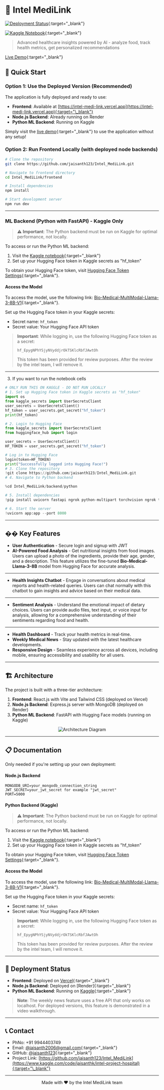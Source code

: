 # 🏥 Intel MediLink

[![Deployment Status](https://img.shields.io/badge/Frontend-Vercel-success)](https://intel-medi-link.vercel.app){:target="\_blank"}

[![Kaggle Notebook](https://img.shields.io/badge/ML_Backend-Kaggle-orange)](https://www.kaggle.com/code/jaisanthk/intel-project-hospital){:target="\_blank"}

> Advanced healthcare insights powered by AI - analyze food, track health metrics, get personalized recommendations

[Live Demo](https://intel-medi-link.vercel.app){:target="\_blank"}

## 🚀 Quick Start

### Option 1: Use the Deployed Version (Recommended)

The application is fully deployed and ready to use:

- **Frontend**: Available at [https://intel-medi-link.vercel.app](https://intel-medi-link.vercel.app){:target="\_blank"}
- **Node.js Backend**: Already running on Render
- **Python ML Backend**: Running on Kaggle

Simply visit the [live demo](https://intel-medi-link.vercel.app){:target="\_blank"} to use the application without any setup!

### Option 2: Run Frontend Locally (with deployed node backends)

```bash
# Clone the repository
git clone https://github.com/jaisanth123/Intel_MediLink.git

# Navigate to frontend directory
cd Intel_MediLink/frontend

# Install dependencies
npm install

# Start development server
npm run dev
```

---

### ML Backend (Python with FastAPI) - Kaggle Only

> ⚠️ **Important**: The Python backend must be run on Kaggle for optimal performance, not locally.

To access or run the Python ML backend:

1. Visit the [Kaggle notebook](https://www.kaggle.com/code/jaisanthk/intel-project-hospital){:target="\_blank"}
2. Set up your Hugging Face token in Kaggle secrets as "hf_token"

To obtain your Hugging Face token, visit [Hugging Face Token Settings](https://huggingface.co/settings/tokens){:target="\_blank"}.

#### Access the Model

To access the model, use the following link: [Bio-Medical-MultiModal-Llama-3-8B-V1](https://huggingface.co/ContactDoctor/Bio-Medical-MultiModal-Llama-3-8B-V1){:target="\_blank"}.

Set up the Hugging Face token in your Kaggle secrets:

- Secret name: `hf_token`
- Secret value: Your Hugging Face API token

> **Important**: While logging in, use the following Hugging Face token as a secret:
>
> `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`
>
> This token has been provided for review purposes. After the review by the intel team, I will remove it.

---

3. If you want to run the notebook cells

```python
# ONLY RUN THIS ON KAGGLE - DO NOT RUN LOCALLY
# 1. Set up Hugging Face token in Kaggle secrets as "hf_token"
import os
from kaggle_secrets import UserSecretsClient
user_secrets = UserSecretsClient()
hf_token = user_secrets.get_secret("hf_token")
print(hf_token)

# 2. Login to Hugging Face
from kaggle_secrets import UserSecretsClient
from huggingface_hub import login

user_secrets = UserSecretsClient()
HF_TOKEN = user_secrets.get_secret("hf_token")

# Log in to Hugging Face
login(token=HF_TOKEN)
print("Successfully logged into Hugging Face!")
# 3. Clone the repository
!git clone https://github.com/jaisanth123/Intel_MediLink.git
# 4. Navigate to Python backend

%cd Intel_MediLink/backend/python

# 5. Install dependencies
!pip install uvicorn fastapi ngrok python-multipart torchvision ngrok transformers huggingface_hub pyttsx3 vaderSentiment openai-whisper

# 6. Start the server
!uvicorn app:app --port 8000
```

---

## �� Key Features

- **User Authentication** - Secure login and signup with JWT
- **AI-Powered Food Analysis** - Get nutritional insights from food images. Users can upload a photo of the ingredients, provide their age, gender, and a description. This feature utilizes the fine-tuned **Bio-Medical-Llama-3-8B** model from Hugging Face for accurate analysis.

---

- **Health Insights Chatbot** - Engage in conversations about medical reports and health-related queries. Users can chat normally with this chatbot to gain insights and advice based on their medical data.

---

- **Sentiment Analysis** - Understand the emotional impact of dietary choices. Users can provide audio files, text input, or voice input for analysis, allowing for a comprehensive understanding of their sentiments regarding food and health.

---

- **Health Dashboard** - Track your health metrics in real-time.
- **Weekly Medical News** - Stay updated with the latest healthcare developments.
- **Responsive Design** - Seamless experience across all devices, including mobile, ensuring accessibility and usability for all users.

---

## 🏗️ Architecture

The project is built with a three-tier architecture:

1. **Frontend**: React.js with Vite and Tailwind CSS (deployed on Vercel)
2. **Node.js Backend**: Express.js server with MongoDB (deployed on Render)
3. **Python ML Backend**: FastAPI with Hugging Face models (running on Kaggle)

<p align="center">
  <img src="./frontend/src/assets/flow.png" alt="Architecture Diagram" />
</p>

---

## 📋 Documentation

Only needed if you're setting up your own deployment:

#### Node.js Backend

```
MONGODB_URI=your_mongodb_connection_string
JWT_SECRET=your_jwt_secret for example "jwt_secret"
PORT=5000
```

#### Python Backend (Kaggle)

> ⚠️ **Important**: The Python backend must be run on Kaggle for optimal performance, not locally.

To access or run the Python ML backend:

1. Visit the [Kaggle notebook](https://www.kaggle.com/code/jaisanthk/intel-project-hospital){:target="\_blank"}
2. Set up your Hugging Face token in Kaggle secrets as "hf_token"

To obtain your Hugging Face token, visit [Hugging Face Token Settings](https://huggingface.co/settings/tokens){:target="\_blank"}.

#### Access the Model

To access the model, use the following link: [Bio-Medical-MultiModal-Llama-3-8B-V1](https://huggingface.co/ContactDoctor/Bio-Medical-MultiModal-Llama-3-8B-V1){:target="\_blank"}.

Set up the Hugging Face token in your Kaggle secrets:

- Secret name: `hf_token`
- Secret value: Your Hugging Face API token

> **Important**: While logging in, use the following Hugging Face token as a secret:
>
> `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`
>
> This token has been provided for review purposes. After the review by the intel team, I will remove it.

---

## 🔄 Deployment Status

- **Frontend**: Deployed on [Vercel](https://intel-medi-link.vercel.app){:target="\_blank"}
- **Node.js Backend**: Deployed on [Render]{:target="\_blank"}
- **Python ML Backend**: Running on [Kaggle](https://www.kaggle.com/code/jaisanthk/intel-project-hospital){:target="\_blank"}

> **Note**: The weekly news feature uses a free API that only works on localhost. For deployed versions, this feature is demonstrated in a video walkthrough.

---

## 📞 Contact

- PhNo: +91 9944403749
- Email: [@jaisanth2006@gmail.com](https://mail.google.com/mail/u/0/#inbox?compose=DmwnWstwMzrwzSjpdVCwtvddmXlTsPRZRTVvZTpqdzvrwHWRNhrTmjqHztwmTcpdNvwkNDxMDSrl){:target="\_blank"}
- GitHub: [@jaisanth123](https://github.com/jaisanth123){:target="\_blank"}
- Project Link: [https://github.com/jaisanth123/Intel_MediLink](https://www.kaggle.com/code/jaisanthk/intel-project-hospital){:target="\_blank"}

---

<p align="center">
  Made with ❤️ by the Intel MediLink team
</p>
